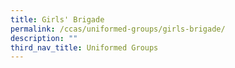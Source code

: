 ```yaml
---
title: Girls' Brigade
permalink: /ccas/uniformed-groups/girls-brigade/
description: ""
third_nav_title: Uniformed Groups
---
```

